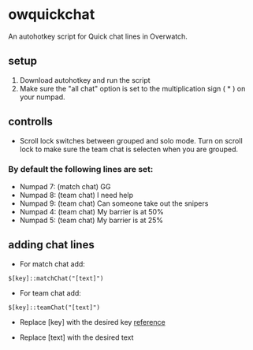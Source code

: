 # owquickchat
An autohotkey script for Quick chat lines in Overwatch.

## setup
1. Download autohotkey and run the script
2. Make sure the "all chat" option is set to the multiplication sign ( * ) on your numpad.

## controlls
* Scroll lock switches between grouped and solo mode. Turn on scroll lock to make sure the team chat is selecten when you are grouped.

### By default the following lines are set:
* Numpad 7: (match chat) GG
* Numpad 8: (team chat)  I need help 
* Numpad 9: (team chat)  Can someone take out the snipers
* Numpad 4: (team chat)  My barrier is at 50%
* Numpad 5: (team chat)  My barrier is at 25%

## adding chat lines
* For match chat add:

`$[key]::matchChat("[text]")`

* For team chat add:

`$[key]::teamChat("[text]")`

* Replace [key] with the desired key [reference](https://autohotkey.com/docs/KeyList.htm)

* Replace [text] with the desired text